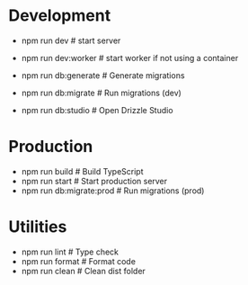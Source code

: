 # Development

- npm run dev # start server
- npm run dev:worker # start worker if not using a container

- npm run db:generate # Generate migrations
- npm run db:migrate # Run migrations (dev)
- npm run db:studio # Open Drizzle Studio

# Production

- npm run build # Build TypeScript
- npm run start # Start production server
- npm run db:migrate:prod # Run migrations (prod)

# Utilities

- npm run lint # Type check
- npm run format # Format code
- npm run clean # Clean dist folder
